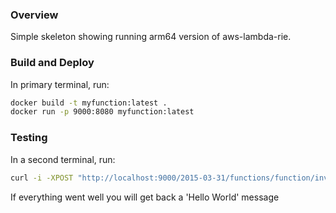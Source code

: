 ### Overview
Simple skeleton showing running arm64 version of aws-lambda-rie.
### Build and Deploy
In primary terminal, run:
``` sh
docker build -t myfunction:latest .
docker run -p 9000:8080 myfunction:latest
```
### Testing
In a second terminal, run:
``` sh
curl -i -XPOST "http://localhost:9000/2015-03-31/functions/function/invocations" -d '{}'
```
If everything went well you will get back a 'Hello World' message
